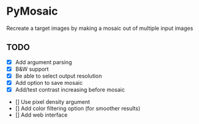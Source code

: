 # PyMosaic

Recreate a target images by making a mosaic out of multiple input images


## TODO

- [X] Add argument parsing
- [X] B&W support
- [X] Be able to select output resolution
- [X] Add option to save mosaic
- [X] Add/test contrast increasing before mosaic
- [] Use pixel density argument
- [] Add color filtering option (for smoother results)
- [] Add web interface
